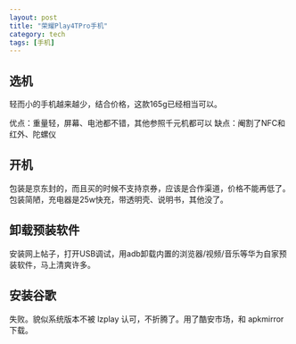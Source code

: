 ```yaml
---
layout: post
title: "荣耀Play4TPro手机"
category: tech
tags: [手机]
---
```


## 选机
轻而小的手机越来越少，结合价格，这款165g已经相当可以。

优点：重量轻，屏幕、电池都不错，其他参照千元机都可以
缺点：阉割了NFC和红外、陀螺仪

## 开机
包装是京东封的，而且买的时候不支持京券，应该是合作渠道，价格不能再低了。包装简陋，充电器是25w快充，带透明壳、说明书，其他没了。

## 卸载预装软件
安装网上帖子，打开USB调试，用adb卸载内置的浏览器/视频/音乐等华为自家预装软件，马上清爽许多。

## 安装谷歌

失败。貌似系统版本不被 lzplay 认可，不折腾了。用了酷安市场，和 apkmirror 下载。
